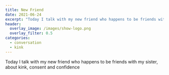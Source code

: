```yaml
---
title: New Friend
date: 2021-06-24
excerpt: "Today I talk with my new friend who happens to be friends with my sister, about kink, consent and confidence"
header:
  overlay_image: /images/show-logo.png
  overlay_filter: 0.5
categories:
  - conversation
  - kink
---
```

<!--<iframe src="https://open.spotify.com/embed-podcast/episode/5VJgS1pCoh0aOMp7waeWXs" width="80%" height="175" frameborder="0" allowtransparency="true" allow="encrypted-media"></iframe>-->

Today I talk with my new friend who happens to be friends with my sister, about kink, consent and confidence
